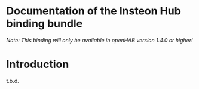 # Documentation of the Insteon Hub binding bundle

*Note: This binding will only be available in openHAB version 1.4.0 or higher!*

# Introduction

t.b.d.
